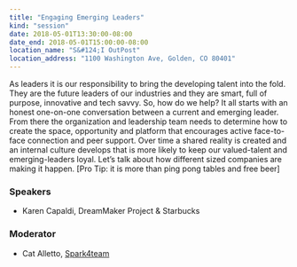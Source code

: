 ```yaml
---
title: "Engaging Emerging Leaders"
kind: "session"
date: 2018-05-01T13:30:00-08:00
date_end: 2018-05-01T15:00:00-08:00
location_name: "S&#124;I OutPost"
location_address: "1100 Washington Ave, Golden, CO 80401"
---
```


As leaders it is our responsibility to bring the developing talent into the fold. They are the future leaders of our industries and they are smart, full of purpose, innovative and tech savvy. So, how do we help? It all starts with an honest one-on-one conversation between a current and emerging leader. From there the organization and leadership team needs to determine how to create the space, opportunity and platform that encourages active face-to-face connection and peer support. Over time a shared reality is created and an internal culture develops that is more likely to keep our valued-talent and emerging-leaders loyal. Let’s talk about how different sized companies are making it happen. [Pro Tip: it is more than ping pong tables and free beer]

### Speakers
- Karen Capaldi, DreamMaker Project & Starbucks

### Moderator
- Cat Alletto, [Spark4team](https://www.spark4team.com/)
